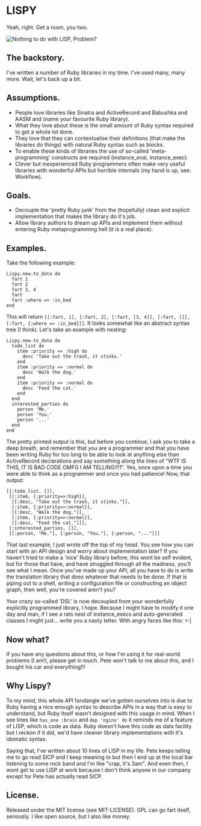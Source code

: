 # LISPY

Yeah, right. Get a room, you two.

![Nothing to do with LISP, Problem?](http://1.bp.blogspot.com/_Tbc9D_HLbrs/TR3Vi-dyOnI/AAAAAAAAAOE/n8zDvBlzH3I/s320/troll-face_design.png)

## The backstory.

I've written a number of Ruby libraries in my time. I've used many, many more. Wait, let's back up a bit.

## Assumptions.

* People love libraries like Sinatra and ActiveRecord and Babushka and AASM and (name your favourite Ruby library).
* What they love about these is the small amount of Ruby syntax required to get a whole lot done.
* They love that they can contextualise their definitions (that make the libraries do things) with natural Ruby syntax such as blocks.
* To enable these kinds of libraries the use of so-called 'meta-programming' constructs are required (instance_eval, instance_exec).
* Clever but inexperienced Ruby programmers often make very useful libraries with wonderful APIs but horrible internals (my hand is up, see: Workflow).

## Goals.

* Decouple the 'pretty Ruby junk' from the (hopefully) clean and explicit implementation that makes the library do it's job.
* Allow library authors to dream up APIs and implement them without entering Ruby metaprogramming hell (it is a real place).

## Examples.

Take the following example:

    Lispy.new.to_data do
      fart 1
      fart 2
      fart 3, 4
      fart
      fart :where => :in_bed
    end

This will return `[[:fart, 1], [:fart, 2], [:fart, [3, 4]], [:fart, []], [:fart, {:where => :in_bed}]]`. It looks somewhat like an abstract syntax tree (I think). Let's take an example with nesting:

    Lispy.new.to_data do
      todo_list do
        item :priority => :high do
          desc 'Take out the trash, it stinks.'
        end
        item :priority => :normal do
          desc 'Walk the dog.'
        end
        item :priority => :normal do
          desc 'Feed the cat.'
        end
      end
      interested_parties do
        person 'Me.'
        person 'You.'
        person '...'
      end
    end

The pretty printed output is this, but before you continue, I ask you to take a deep breath, and remember that you are a programmer and that you have been writing Ruby for too long to be able to look at anything else than ActiveRecord declarations and say something along the lines of "WTF IS THIS, IT IS BAD CODE OMFG I AM TELLING!!!1". Yes, once upon a time you were able to think as a programmer and once you had patience! Now, that output:

    [[:todo_list, []],
     [[:item, {:priority=>:high}],
      [[:desc, "Take out the trash, it stinks."]],
      [:item, {:priority=>:normal}],
      [[:desc, "Walk the dog."]],
      [:item, {:priority=>:normal}],
      [[:desc, "Feed the cat."]]],
     [:interested_parties, []],
     [[:person, "Me."], [:person, "You."], [:person, "..."]]]

That last example, I just wrote off the top of my head. You see how you can start with an API design and worry about implementation later? If you haven't tried to make a 'nice' Ruby library before, this wont be self evident, but for those that have, and have struggled through all the madness, you'll see what I mean. Once you've made up your API, all you have to do is write the translation library that does whatever that needs to be done. If that is piping out to a shell, writing a configuration file or constructing an object graph, then well, you're covered aren't you?

Your crazy so-called 'DSL' is now decoupled from your wonderfully explicitly programmed library, I hope. Because I might have to modify it one day and man, if I see a rats nest of instance_execs and auto-generated classes I might just... write you a nasty letter. With angry faces like this: >:|

## Now what?

If you have any questions about this, or how I'm using it for real-world problems (I am!), please get in touch. Pete won't talk to me about this, and I bought his car and everything!!!

## Why Lispy?

To my mind, this whole API fandangle we've gotten ourselves into is due to Ruby having a nice enough syntax to describe APIs in a way that is easy to understand, but Ruby itself wasn't designed with this usage in mind. When I see lines like `has_one :brain` and `dep 'nginx' do` it reminds me of a feature of LISP, which is code as data. Ruby doesn't have this code as data facility but I reckon if it did, we'd have cleaner library implementations with it's idomatic syntax.

Saying that, I've written about 10 lines of LISP in my life. Pete keeps telling me to go read SICP and I keep meaning to but then I end up at the local bar listening to some rock band and I'm like "crap, it's 3am". And even then, I wont get to use LISP at work because I don't think anyone in our company except for Pete has actually read SICP.

## License.

Released under the MIT license (see MIT-LICENSE). GPL can go fart itself, seriously. I like open source, but I also like money.
